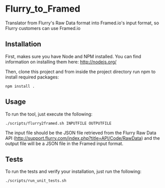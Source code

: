 Flurry_to_Framed
================

Translator from Flurry's Raw Data format into Framed.io's input format, so Flurry customers can use Framed.io

Installation
------
First, makes sure you have Node and NPM installed. You can find information on installing them here:
http://nodejs.org/

Then, clone this project and from inside the project directory run npm to install required packages:

    npm install .


Usage
------
To run the tool, just execute the following:

    ./scripts/flurry2framed.sh INPUTFILE OUTPUTFILE
  
The input file should be the JSON file retrieved from the Flurry Raw Data API (http://support.flurry.com/index.php?title=API/Code/RawData) and the output file will be a JSON file in the Framed input format.


Tests
------
To run the tests and verify your installation, just run the following:
    
    ./scripts/run_unit_tests.sh
